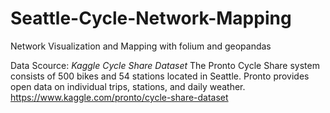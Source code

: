 # Seattle-Cycle-Network-Mapping
Network Visualization and Mapping with folium and geopandas

Data Scource: *Kaggle Cycle Share Dataset*
The Pronto Cycle Share system consists of 500 bikes and 54 stations located in Seattle. Pronto provides open data on individual trips, stations, and daily weather.
https://www.kaggle.com/pronto/cycle-share-dataset

